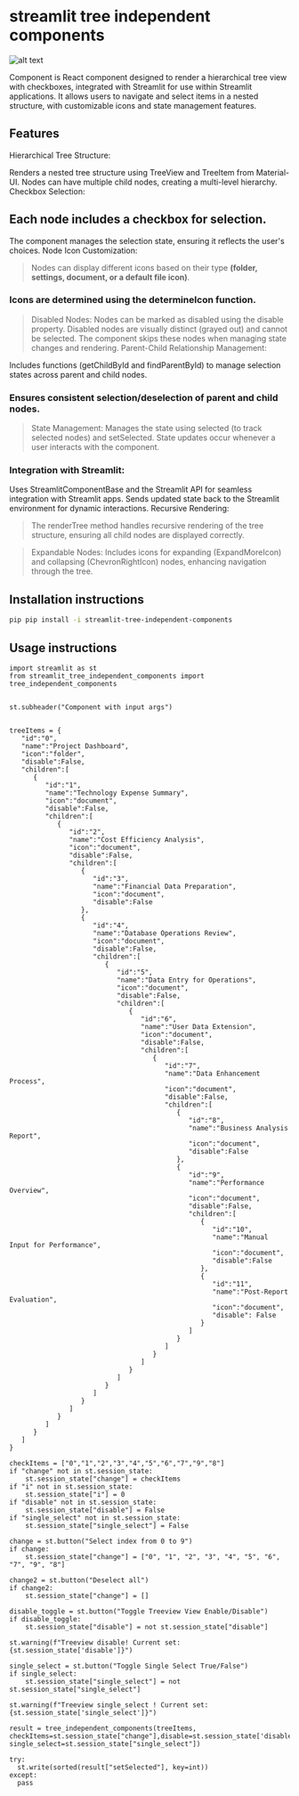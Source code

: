 # streamlit tree independent components

![alt text](src/Demo.jpg)

Component is React component designed to render a hierarchical tree view with checkboxes, integrated with Streamlit for use within Streamlit applications. It allows users to navigate and select items in a nested structure, with customizable icons and state management features.

## Features

Hierarchical Tree Structure:

Renders a nested tree structure using TreeView and TreeItem from Material-UI.
Nodes can have multiple child nodes, creating a multi-level hierarchy.
Checkbox Selection:

## Each node includes a checkbox for selection.

The component manages the selection state, ensuring it reflects the user's choices.
Node Icon Customization:

> Nodes can display different icons based on their type **(folder, settings, document, or a default file icon)**.

### Icons are determined using the determineIcon function.

> Disabled Nodes: Nodes can be marked as disabled using the disable property.
> Disabled nodes are visually distinct (grayed out) and cannot be selected.
> The component skips these nodes when managing state changes and rendering.
> Parent-Child Relationship Management:

Includes functions (getChildById and findParentById) to manage selection states across parent and child nodes.

### Ensures consistent selection/deselection of parent and child nodes.

> State Management: Manages the state using selected (to track selected nodes) and setSelected.
> State updates occur whenever a user interacts with the component.

### Integration with Streamlit:

Uses StreamlitComponentBase and the Streamlit API for seamless integration with Streamlit apps.
Sends updated state back to the Streamlit environment for dynamic interactions.
Recursive Rendering:

> The renderTree method handles recursive rendering of the tree structure, ensuring all child nodes are displayed correctly.

> Expandable Nodes: Includes icons for expanding (ExpandMoreIcon) and collapsing (ChevronRightIcon) nodes, enhancing navigation through the tree.

## Installation instructions

```sh
pip pip install -i streamlit-tree-independent-components
```

## Usage instructions

```
import streamlit as st
from streamlit_tree_independent_components import tree_independent_components


st.subheader("Component with input args")


treeItems = {
   "id":"0",
   "name":"Project Dashboard",
   "icon":"folder",
   "disable":False,
   "children":[
      {
         "id":"1",
         "name":"Technology Expense Summary",
         "icon":"document",
         "disable":False,
         "children":[
            {
               "id":"2",
               "name":"Cost Efficiency Analysis",
               "icon":"document",
               "disable":False,
               "children":[
                  {
                     "id":"3",
                     "name":"Financial Data Preparation",
                     "icon":"document",
                     "disable":False
                  },
                  {
                     "id":"4",
                     "name":"Database Operations Review",
                     "icon":"document",
                     "disable":False,
                     "children":[
                        {
                           "id":"5",
                           "name":"Data Entry for Operations",
                           "icon":"document",
                           "disable":False,
                           "children":[
                              {
                                 "id":"6",
                                 "name":"User Data Extension",
                                 "icon":"document",
                                 "disable":False,
                                 "children":[
                                    {
                                       "id":"7",
                                       "name":"Data Enhancement Process",
                                       "icon":"document",
                                       "disable":False,
                                       "children":[
                                          {
                                             "id":"8",
                                             "name":"Business Analysis Report",
                                             "icon":"document",
                                             "disable":False
                                          },
                                          {
                                             "id":"9",
                                             "name":"Performance Overview",
                                             "icon":"document",
                                             "disable":False,
                                             "children":[
                                                {
                                                   "id":"10",
                                                   "name":"Manual Input for Performance",
                                                   "icon":"document",
                                                   "disable":False
                                                },
                                                {
                                                   "id":"11",
                                                   "name":"Post-Report Evaluation",
                                                   "icon":"document",
                                                   "disable": False
                                                }
                                             ]
                                          }
                                       ]
                                    }
                                 ]
                              }
                           ]
                        }
                     ]
                  }
               ]
            }
         ]
      }
   ]
}

checkItems = ["0","1","2","3","4","5","6","7","9","8"]
if "change" not in st.session_state:
    st.session_state["change"] = checkItems
if "i" not in st.session_state:
    st.session_state["i"] = 0
if "disable" not in st.session_state:
    st.session_state["disable"] = False
if "single_select" not in st.session_state:
    st.session_state["single_select"] = False

change = st.button("Select index from 0 to 9")
if change:
    st.session_state["change"] = ["0", "1", "2", "3", "4", "5", "6", "7", "9", "8"]

change2 = st.button("Deselect all")
if change2:
    st.session_state["change"] = []

disable_toggle = st.button("Toggle Treeview View Enable/Disable")
if disable_toggle:
    st.session_state["disable"] = not st.session_state["disable"]

st.warning(f"Treeview disable! Current set: {st.session_state['disable']}")

single_select = st.button("Toggle Single Select True/False")
if single_select:
    st.session_state["single_select"] = not st.session_state["single_select"]

st.warning(f"Treeview single_select ! Current set: {st.session_state['single_select']}")

result = tree_independent_components(treeItems, checkItems=st.session_state["change"],disable=st.session_state['disable'], single_select=st.session_state["single_select"])

try:
  st.write(sorted(result["setSelected"], key=int))
except:
  pass

```
